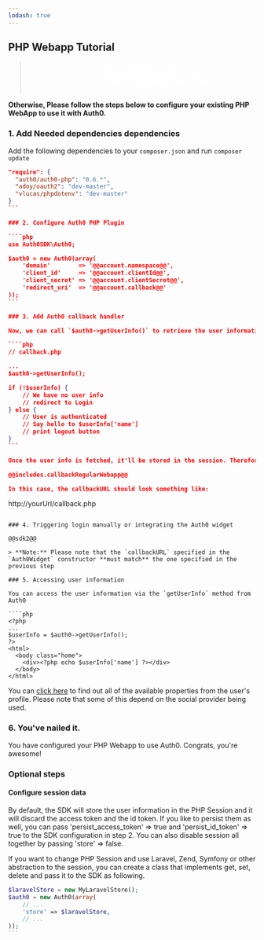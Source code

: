 ```yaml
---
lodash: true
---
```


## PHP Webapp Tutorial

<div class="package" style="text-align: center;">
  <blockquote>
    <a href="@@base_url@@/auth0-PHP/master/create-package?path=examples/basic-webapp&type=server@@account.clientParam@@" class="btn btn-lg btn-success btn-package" style="text-transform: uppercase; color: white">
      <span style="display: block">Download a Seed project</span>
      <% if (account.userName) { %>
      <span class="smaller" style="display:block; font-size: 11px">with your Auth0 API Keys already set and configured</span>
      <% } %>
    </a>
  </blockquote>
</div>

**Otherwise, Please follow the steps below to configure your existing PHP WebApp to use it with Auth0.**

### 1. Add Needed dependencies dependencies

Add the following dependencies to your `composer.json` and run `composer update`

````json
"require": {
  "auth0/auth0-php": "0.6.*",
  "adoy/oauth2": "dev-master",
  "vlucas/phpdotenv": "dev-master"
}
```

### 2. Configure Auth0 PHP Plugin

````php
use Auth0SDK\Auth0;

$auth0 = new Auth0(array(
    'domain'        => '@@account.namespace@@',
    'client_id'     => '@@account.clientId@@',
    'client_secret' => '@@account.clientSecret@@',
    'redirect_uri'  => '@@account.callback@@'
));
```

### 3. Add Auth0 callback handler

Now, we can call `$auth0->getUserInfo()` to retrieve the user information. If we call it from the page that will handle the callback, then it'll use the `code` provided by Auth0 to get the information after the successful login.

````php
// callback.php

...
$auth0->getUserInfo();

if (!$userInfo) {
    // We have no user info
    // redirect to Login
} else {
    // User is authenticated
    // Say hello to $userInfo['name']
    // print logout button
}
```

Once the user info is fetched, it'll be stored in the session. Therefore, from this moment on, each time you call `getUserInfo()` it will retrieve the information from the Session.

@@includes.callbackRegularWebapp@@

In this case, the callbackURL should look something like:

````
http://yourUrl/callback.php
```

### 4. Triggering login manually or integrating the Auth0 widget

@@sdk2@@

> **Note:** Please note that the `callbackURL` specified in the `Auth0Widget` constructor **must match** the one specified in the previous step

### 5. Accessing user information

You can access the user information via the `getUserInfo` method from Auth0

````php
<?php
...
$userInfo = $auth0->getUserInfo();
?>
<html>
  <body class="home">
    <div><?php echo $userInfo['name'] ?></div>
  </body>
</html>
```

You can [click here](@@base_url@@/user-profile) to find out all of the available properties from the user's profile. Please note that some of this depend on the social provider being used.

### 6. You've nailed it.

You have configured your PHP Webapp to use Auth0. Congrats, you're awesome!

### Optional steps

#### Configure session data

By default, the SDK will store the user information in the PHP Session and it will discard the access token and the id token. If you like to persist them as well, you can pass 'persist_access_token' => true and 'persist_id_token' => true to the SDK configuration in step 2. You can also disable session all together by passing 'store' => false.

If you want to change PHP Session and use Laravel, Zend, Symfony or other abstraction to the session, you can create a class that implements get, set, delete and pass it to the SDK as following.

````php
$laravelStore = new MyLaravelStore();
$auth0 = new Auth0(array(
    // ...
    'store' => $laravelStore,
    // ...
));
```
